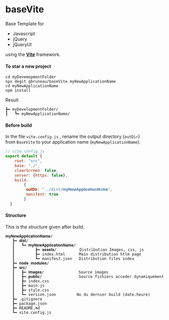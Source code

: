 # baseVite
Base Template for 
- Javascript
- jQuery
- jQueryUI 

using the [**Vite**](https://vitejs.dev/) framework.
#### To star a new project
```Shell
cd myDevemopmentFolder
npx degit gbruneau/baseVite myNewApplicationName
cd myNewApplicationName
npm install
``` 
Result
``` 
┣━ myDevelopmentFolder/
┃   ┗━ myNewApplicationName/
``` 



#### Before build
In the file `vite.config.js` , rename the output directory (`outDir`)  
from `BaseVite` to your application name (`myNewApplicationName`). 
```JavaScript
// vite.config.js
export default {
    root: "src",
    base: "./",
    clearScreen: false,
    server: {https: false},
    build:
        {
         𝐨𝐮𝐭𝐃𝐢𝐫: "../dist/𝐦𝐲𝐍𝐞𝐰𝐀𝐩𝐩𝐥𝐢𝐜𝐚𝐭𝐢𝐨𝐧𝐍a𝐦𝐞",
         manifest: true 
        }    
  }
```
#### Structure
This is the structure given after build.
```
𝐦𝐲𝐍𝐞𝐰𝐀𝐩𝐩𝐥𝐢𝐜𝐚𝐭𝐢𝐨𝐧𝐍𝐚𝐦𝐞/
   ┣━ 𝐝𝐢𝐬𝐭/
   ┃   ┗━ 𝐦𝐲𝐍𝐞𝐰𝐀𝐩𝐩𝐥𝐢𝐜𝐚𝐭𝐢𝐨𝐧𝐍𝐚𝐦𝐞/
   ┃         ┣━ 𝐚𝐬𝐬𝐞𝐭𝐬/          Distribution Images, css, js 
   ┃         ┣━ index.html      Main distribution htlm page
   ┃         ┗━ manifest.json   Distribution files index
   ┣━ 𝐧𝐨𝐝𝐞_𝐦𝐨𝐝𝐮𝐥𝐞𝐬/
   ┣━ 𝐬𝐫𝐜/
   ┃   ┣━ 𝐢𝐦𝐚𝐠𝐞𝐬/               Source images
   ┃   ┣━ 𝐩𝐮𝐛𝐥𝐢𝐜/                Source fichiers acceder dynamiquement
   ┃   ┣━ index.css            
   ┃   ┣━ main.js
   ┃   ┣━ style.css
   ┃   ┗━ version.json         No du dernier build (date.heure)
   ┣━ .gitignore
   ┣━ package.json
   ┣━ README.md
   ┗━ vite.config.js
   ```
